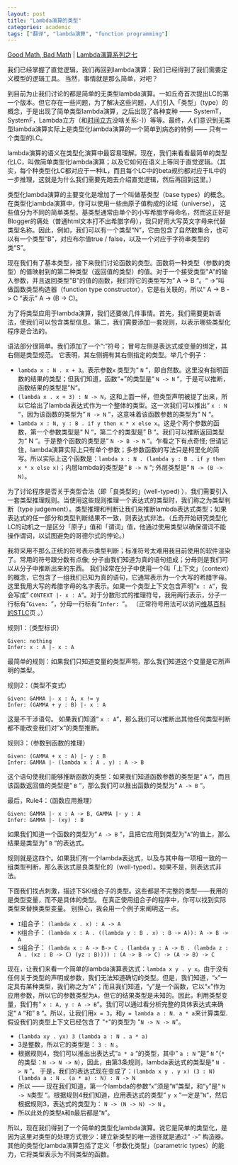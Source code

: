 ```yaml
---
layout: post
title: "Lambda演算的类型"
categories: academic
tags: ["翻译", "lambda演算", "function programming"]
---
```


[Good Math, Bad Math][orig] | [Lambda演算系列之七][lc6]

我们已经掌握了直觉逻辑，我们再回到lambda演算：我们已经得到了我们需要定义模型的逻辑工具。 当然，事情就是那么简单，对吧？ 

到目前为止我们讨论的都是简单的无类型lambda演算。一如丘奇首次提出LC的第一个版本。但它存在一些问题，为了解决这些问题，人们引入「类型」（type）的概念，于是出现了简单类型lambda演算，之后出现了各种变种 —— SystemT，SystemF，Lambda立方（和[时间立方][tcube]没啥关系:-)）等等。最终，人们意识到无类型lambda演算实际上是类型化lambda演算的一个简单到病态的特例 —— 只有一个类型的LC。 

lambda演算的语义在类型化演算中最容易理解。现在，我们来看看最简单的类型化LC，叫做简单类型化lambda演算；以及它如何在语义上等同于直觉逻辑。（其实，每个种类型化LC都对应于一种IL，而且每个LC中的beta规约都对应于IL中的一步推理，这就是为什么我们需要先跑去介绍直觉逻辑，然后再回到这里。） 

类型化lambda演算的主要变化是增加了一个叫做基类型（base types）的概念。在类型化lambda演算中，你可以使用一些由原子值构成的论域（universe）， 这些值分为不同的简单类型。基类型通常由单个的小写希腊字母命名，然而这正好是Blogger的痛处（普通html文本打不出希腊字母），我只好用大写英文字母来代替类型名称。因此，例如，我们可以有一个类型“N”，它由包含了自然数集合，也可以有一个类型“B”，对应布尔值true / false，以及一个对应于字符串类型的类“S”。 

现在我们有了基本类型，接下来我们讨论函数的类型。函数将一种类型（参数的类型）的值映射到的第二种类型（返回值的类型）的值。对于一个接受类型"A"的输入参数，并且返回类型"B"的值的函数，我们将它的类型写为” A -> B “。“ ->”叫做函数类型构造器（function type constructor），它是右关联的，所以“ A -> B -> C “表示” A -> (B -> C)。

为了将类型应用于lambda演算，我们还要做几件事情。首先，我们需要更新语法，使我们可以包含类型信息。第二，我们需要添加一套规则，以表示哪些类型化程序是合法的。 

语法部分很简单。我们添加了一个“:”符号； 冒号左侧是表达式或变量的绑定，其右侧是类型规范。 它表明，其左侧拥有其右侧指定的类型。举几个例子： 

* `lambda x : N . x + 3`。表示参数`x` 类型为“ `N` “，即自然数。这里没有指明函数的结果的类型；但我们知道，函数“+”的类型是“ `N -> N` “，于是可以推断，函数结果的类型是”N“。 
* `(lambda x . x + 3) : N -> N`，这和上面一样，但类型声明被提了出来，所以它给出了lambda表达式作为一个整体的类型。这一次我们可以推出“ `x : N` “，因为该函数的类型为” `N -> N` “，这意味着该函数参数的类型为” N “。 
* `lambda x : N, y : B . if y then x * x else x`。这是个两个参数的函数，第一个参数类型是“ N “，第二个的类型是” B “。我们可以推断返回类型为“ N “。于是整个函数的类型是“ `N -> B -> N` “。乍看之下有点奇怪; 但请记住，lambda演算实际上只有单个参数；多参数函数的写法只是柯里化的简写。所以实际上这个函数是：`lambda x : N . (lambda y : B . if y then x * x else x)`；内层lambda的类型是“ `B -> N` “; 外层类型是“ `N -> (B -> N)`。 

为了讨论程序是否关于类型合法（即「良类型的」(well-typed) ），我们需要引入一套类型推理规则。当使用这些规则推理一个表达式的类型时，我们称之为类型判断（type judgement）。类型推理和判断让我们来推断lambda表达式类型；如果表达式的任一部分和类型判断结果不一致，则表达式非法。（丘奇开始研究类型化LC的动机之一是区分「原子」值和「谓词」值，他通过使用类型以确保谓词不能操作谓词，以试图避免的哥德尔式的悖论。） 

我将采用不那么正统的符号表示类型判断；标准符号太难用我目前使用的软件渲染了。常用的符号跟分数有点像; 分子由我们知道为真的语句组成；分母则是我们可以从分子中推断出来的东西。 我们经常在分子中使用一个叫「上下文」（context）的概念，它包含了一组我们已知为真的语句，它通常表示为一个大写的希腊字母。这里我用大写的希腊字母的名字表示。如果一个类型上下文包含声明"`x : A`“，我会写成” `CONTEXT |- x : A`“。对于分数形式的推理符号，我用两行表示，分子一行标有“`Given: `”，分母一行标有“`Infer: `”。 （正常符号用法可以访问[维基百科的STLC][stlc]页 。） 

规则1：（类型标识） 
    
    Given: nothing 
    Infer: x : A |- x : A 

最简单的规则：如果我们只知道变量的类型声明，那么我们知道这个变量是它所声明的类型。 

规则2：（类型不变式） 
    
    Given: GAMMA |- x : A, x != y 
    Infer: (GAMMA + y : B) |- x : A 

这是不干涉语句。 如果我们知道“ `x : A`“，那么我们可以推断出其他任何类型判断都不能改变我们对”x“的类型推断。 

规则3：（参数到函数的推理） 

    Given: (GAMMA + x : A) |- y : B 
    Infer: GAMMA |- (lambda x : A . y) : A -> B 

这个语句使我们能够推断函数的类型：如果我们知道函数参数的类型是“ `A` “，而且该函数返回值的类型是“ `B` “，那么我们可以推出函数的类型为” `A -> B` “。

最后，Rule4：（函数应用推理） 

    Given: GAMMA |- x : A -> B, GAMMA |- y : A 
    Infer: GAMMA |- (xy) : B 

如果我们知道一个函数的类型为“ `A -> B` “，且把它应用到类型为"`A`“的值上，那么结果是类型为” `B` “的表达式。 

规则就是这四个。如果我们有一个lambda表达式，以及与其中每一项相一致的一组类型判断，那么表达式是良类型化的（well-typed）。如果不是，则表达式非法。 

下面我们找点刺激，描述下SKI组合子的类型。这些都是不完整的类型——我用的是类型变量，而不是具体的类型。 在真正使用组合子的程序中，你可以找到实际类型来替换类型变量。 别担心，我会用一个例​​子来阐明这一点。

* `I`组合子： `(lambda x . x) : A -> A` 
* `K`组合子： `(lambda x : A . ((lambda y : B . x) : B -> A)): A -> B -> A` 
* `S`组合子： `(lambda x : A -> B-> C . (lambda y : A -> B . (lambda z : A . (xz : B -> C) (yz : B)))) : (A -> B -> C) -> (A -> B) -> C` 

现在，让我们来看一个简单的lambda演算表达式：`lambda x y . y x`。由于没有任何关于类型的声明或参数，我们无法知道确切的类型。但是，我们知道，“`x`”一定具有某种类型，我们称之为“`A`”；而且我们知道，“`y`”是一个函数，它以“`x`”作为应用参数，所以它的参数类型为`A`，但它的结果类型是未知的。因此，利用类型变量，我们有“ `x : A, y : A -> B`“。我们可以通过看分析完整的具体表达式来确定“ `A` “和” `B` “。所以，让我们用`x = 3`，和`y = lambda a : N. a * a`来计算类型. 假设我们的类型上下文已经包含了 "`*`"的类型为 "`N -> N -> N`"。

* `(lambda xy . yx) 3 (lambda a : N . a * a)`
* 3是整数，所以它的类型是： `3 : N` 。 
* 根据规则4，我们可以推出出表达式“`a * a` “的类型，其中” `a : N` “是” `N` “（`*`的类型：`N -> N -> N`），因此，由第3条规则，lambda表达式的类型是“ `N - > N` ”。 于是，我们的表达式现在变成了：`(lambda x y . y x) (3 : N) (lambda a : N . (a * a) : N) : N -> N`
* 所以 —— 现在我们知道，第一个lambda的参数“`x`”须是“`N`”类型，和“`y`”是“ `N -> N`类型 “。根据规则4我们知道，应用表达式的类型“ `y x` “一定是”`N`“，然后根据规则3，表达式的类型为： `N -> (N -> N) -> N` 。
* 所以此处的类型`A`和`B`最后都是“`N`”。 

所以，现在我们得到了一个简单的类型化lambda演算。说它是简单的类型化，是因为这里对类型的处理方式很少：建立新类型的唯一途径就是通过“ `->`” 构造器。其他的类型化lambda演算包括了定义「参数化类型」（parametric types）的能力，它将类型表示为不同类型的函数。

[orig]: http://goodmath.blogspot.com/
[lc6]: http://goodmath.blogspot.com/2006/05/types-in-lambda-calculus.html
[stlc]: http://en.wikipedia.org/wiki/Simply_typed_lambda_calculus
[tcube]: http://zh.wikipedia.org/wiki/%E6%99%82%E9%96%93%E7%AB%8B%E6%96%B9